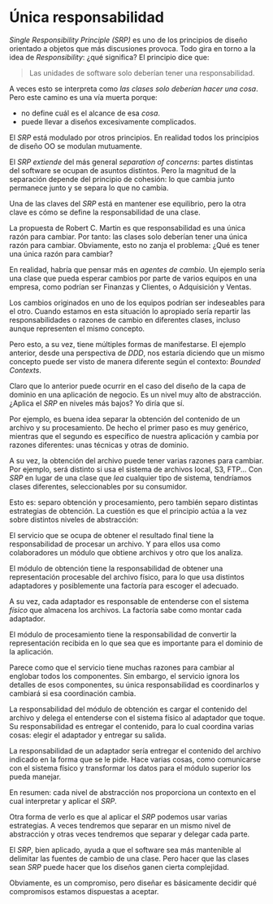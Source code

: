 # Única responsabilidad

_Single Responsibility Principle (SRP)_ es uno de los principios de diseño orientado a objetos que más discusiones provoca. Todo gira en torno a la idea de _Responsibility_: ¿qué significa? El principio dice que:

> Las unidades de software solo deberían tener una responsabilidad.

A veces esto se interpreta como _las clases solo deberían hacer una cosa_. Pero este camino es una vía muerta porque:

* no define cuál es el alcance de esa _cosa_.
* puede llevar a diseños excesivamente complicados.

El _SRP_ está modulado por otros principios. En realidad todos los principios de diseño OO se modulan mutuamente.

El _SRP_ _extiende_ del más general _separation of concerns_: partes distintas del software se ocupan de asuntos distintos. Pero la magnitud de la separación depende del principio de cohesión: lo que cambia junto permanece junto y se separa lo que no cambia.

Una de las claves del _SRP_ está en mantener ese equilibrio, pero la otra clave es cómo se define la responsabilidad de una clase.

La propuesta de Robert C. Martin es que responsabilidad es una única razón para cambiar. Por tanto: las clases solo deberían tener una única razón para cambiar. Obviamente, esto no zanja el problema: ¿Qué es tener una única razón para cambiar?

En realidad, habría que pensar más en _agentes de cambio_. Un ejemplo sería una clase que pueda esperar cambios por parte de varios equipos en una empresa, como podrían ser Finanzas y Clientes, o Adquisición y Ventas.

Los cambios originados en uno de los equipos podrían ser indeseables para el otro. Cuando estamos en esta situación lo apropiado sería repartir las responsabilidades o razones de cambio en diferentes clases, incluso aunque representen el mismo concepto.

Pero esto, a su vez, tiene múltiples formas de manifestarse. El ejemplo anterior, desde una perspectiva de _DDD_, nos estaría diciendo que un mismo concepto puede ser visto de manera diferente según el contexto: _Bounded Contexts_.

Claro que lo anterior puede ocurrir en el caso del diseño de la capa de dominio en una aplicación de negocio. Es un nivel muy alto de abstracción. ¿Aplica el _SRP_ en niveles más bajos? Yo diría que sí.

Por ejemplo, es buena idea separar la obtención del contenido de un archivo y su procesamiento. De hecho el primer paso es muy genérico, mientras que el segundo es específico de nuestra aplicación y cambia por razones diferentes: unas técnicas y otras de dominio.

A su vez, la obtención del archivo puede tener varias razones para cambiar. Por ejemplo, será distinto si usa el sistema de archivos local, S3, FTP... Con _SRP_ en lugar de una clase que _lea_ cualquier tipo de sistema, tendríamos clases diferentes, seleccionables por su consumidor.

Esto es: separo obtención y procesamiento, pero también separo distintas estrategias de obtención. La cuestión es que el principio actúa a la vez sobre distintos niveles de abstracción:

El servicio que se ocupa de obtener el resultado final tiene la responsabilidad de procesar un archivo. Y para ellos usa como colaboradores un módulo que obtiene archivos y otro que los analiza.

El módulo de obtención tiene la responsabilidad de obtener una representación procesable del archivo físico, para lo que usa distintos adaptadores y posiblemente una factoría para escoger el adecuado.

A su vez, cada adaptador es responsable de entenderse con el sistema _físico_ que almacena los archivos. La factoría sabe como montar cada adaptador.

El módulo de procesamiento tiene la responsabilidad de convertir la representación recibida en lo que sea que es importante para el dominio de la aplicación.

Parece como que el servicio tiene muchas razones para cambiar al englobar todos los componentes. Sin embargo, el servicio ignora los detalles de esos componentes, su única responsabilidad es coordinarlos y cambiará si esa coordinación cambia.

La responsabilidad del módulo de obtención es cargar el contenido del archivo y delega el entenderse con el sistema físico al adaptador que toque. Su responsabilidad es entregar el contenido, para lo cual coordina varias cosas: elegir el adaptador y entregar su salida.

La responsabilidad de un adaptador sería entregar el contenido del archivo indicado en la forma que se le pide. Hace varias cosas, como comunicarse con el sistema físico y transformar los datos para el módulo superior los pueda manejar.

En resumen: cada nivel de abstracción nos proporciona un contexto en el cual interpretar y aplicar el _SRP_.

Otra forma de verlo es que al aplicar el _SRP_ podemos usar varias estrategias. A veces tendremos que separar en un mismo nivel de abstracción y otras veces tendremos que separar y delegar cada parte.

El _SRP_, bien aplicado, ayuda a que el software sea más mantenible al delimitar las fuentes de cambio de una clase. Pero hacer que las clases sean _SRP_ puede hacer que los diseños ganen cierta complejidad.

Obviamente, es un compromiso, pero diseñar es básicamente decidir qué compromisos estamos dispuestas a aceptar.